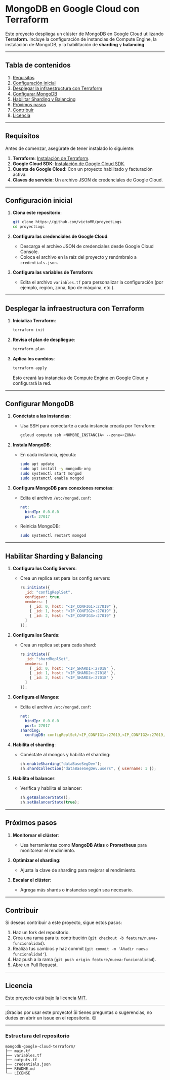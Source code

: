 # MongoDB en Google Cloud con Terraform

Este proyecto despliega un clúster de MongoDB en Google Cloud utilizando **Terraform**. Incluye la configuración de instancias de Compute Engine, la instalación de MongoDB, y la habilitación de **sharding** y **balancing**.

---

## **Tabla de contenidos**

1. [Requisitos](#requisitos)
2. [Configuración inicial](#configuración-inicial)
3. [Desplegar la infraestructura con Terraform](#desplegar-la-infraestructura-con-terraform)
4. [Configurar MongoDB](#configurar-mongodb)
5. [Habilitar Sharding y Balancing](#habilitar-sharding-y-balancing)
6. [Próximos pasos](#próximos-pasos)
7. [Contribuir](#contribuir)
8. [Licencia](#licencia)

---

## **Requisitos**

Antes de comenzar, asegúrate de tener instalado lo siguiente:

1. **Terraform**: [Instalación de Terraform](https://learn.hashicorp.com/tutorials/terraform/install-cli).
2. **Google Cloud SDK**: [Instalación de Google Cloud SDK](https://cloud.google.com/sdk/docs/install).
3. **Cuenta de Google Cloud**: Con un proyecto habilitado y facturación activa.
4. **Claves de servicio**: Un archivo JSON de credenciales de Google Cloud.

---

## **Configuración inicial**

1. **Clona este repositorio**:
   ```bash
   git clone https://github.com/victoMR/proyectLogs
   cd proyectLogs
   ```

2. **Configura las credenciales de Google Cloud**:
   - Descarga el archivo JSON de credenciales desde Google Cloud Console.
   - Coloca el archivo en la raíz del proyecto y renómbralo a `credentials.json`.

3. **Configura las variables de Terraform**:
   - Edita el archivo `variables.tf` para personalizar la configuración (por ejemplo, región, zona, tipo de máquina, etc.).

---

## **Desplegar la infraestructura con Terraform**

1. **Inicializa Terraform**:
   ```bash
   terraform init
   ```

2. **Revisa el plan de despliegue**:
   ```bash
   terraform plan
   ```

3. **Aplica los cambios**:
   ```bash
   terraform apply
   ```

   Esto creará las instancias de Compute Engine en Google Cloud y configurará la red.

---

## **Configurar MongoDB**

1. **Conéctate a las instancias**:
   - Usa SSH para conectarte a cada instancia creada por Terraform:
     ```bash
     gcloud compute ssh <NOMBRE_INSTANCIA> --zone=<ZONA>
     ```

2. **Instala MongoDB**:
   - En cada instancia, ejecuta:
     ```bash
     sudo apt update
     sudo apt install -y mongodb-org
     sudo systemctl start mongod
     sudo systemctl enable mongod
     ```

3. **Configura MongoDB para conexiones remotas**:
   - Edita el archivo `/etc/mongod.conf`:
     ```yaml
     net:
       bindIp: 0.0.0.0
       port: 27017
     ```

   - Reinicia MongoDB:
     ```bash
     sudo systemctl restart mongod
     ```

---

## **Habilitar Sharding y Balancing**

1. **Configura los Config Servers**:
   - Crea un replica set para los config servers:
     ```javascript
     rs.initiate({
       _id: "configReplSet",
       configsvr: true,
       members: [
         { _id: 0, host: "<IP_CONFIG1>:27019" },
         { _id: 1, host: "<IP_CONFIG2>:27019" },
         { _id: 2, host: "<IP_CONFIG3>:27019" }
       ]
     });
     ```

2. **Configura los Shards**:
   - Crea un replica set para cada shard:
     ```javascript
     rs.initiate({
       _id: "shardReplSet",
       members: [
         { _id: 0, host: "<IP_SHARD1>:27018" },
         { _id: 1, host: "<IP_SHARD2>:27018" },
         { _id: 2, host: "<IP_SHARD3>:27018" }
       ]
     });
     ```

3. **Configura el Mongos**:
   - Edita el archivo `/etc/mongod.conf`:
     ```yaml
     net:
       bindIp: 0.0.0.0
       port: 27017
     sharding:
       configDB: configReplSet/<IP_CONFIG1>:27019,<IP_CONFIG2>:27019,<IP_CONFIG3>:27019
     ```

4. **Habilita el sharding**:
   - Conéctate al mongos y habilita el sharding:
     ```javascript
     sh.enableSharding("dataBaseSegDev");
     sh.shardCollection("dataBaseSegDev.users", { username: 1 });
     ```

5. **Habilita el balancer**:
   - Verifica y habilita el balancer:
     ```javascript
     sh.getBalancerState();
     sh.setBalancerState(true);
     ```

---

## **Próximos pasos**

1. **Monitorear el clúster**:
   - Usa herramientas como **MongoDB Atlas** o **Prometheus** para monitorear el rendimiento.

2. **Optimizar el sharding**:
   - Ajusta la clave de sharding para mejorar el rendimiento.

3. **Escalar el clúster**:
   - Agrega más shards o instancias según sea necesario.

---

## **Contribuir**

Si deseas contribuir a este proyecto, sigue estos pasos:

1. Haz un fork del repositorio.
2. Crea una rama para tu contribución (`git checkout -b feature/nueva-funcionalidad`).
3. Realiza tus cambios y haz commit (`git commit -m 'Añadir nueva funcionalidad'`).
4. Haz push a la rama (`git push origin feature/nueva-funcionalidad`).
5. Abre un Pull Request.

---

## **Licencia**

Este proyecto está bajo la licencia [MIT](LICENSE).

---

¡Gracias por usar este proyecto! Si tienes preguntas o sugerencias, no dudes en abrir un issue en el repositorio. 😊

---

### **Estructura del repositorio**

```
mongodb-google-cloud-terraform/
├── main.tf
├── variables.tf
├── outputs.tf
├── credentials.json
├── README.md
└── LICENSE
```

